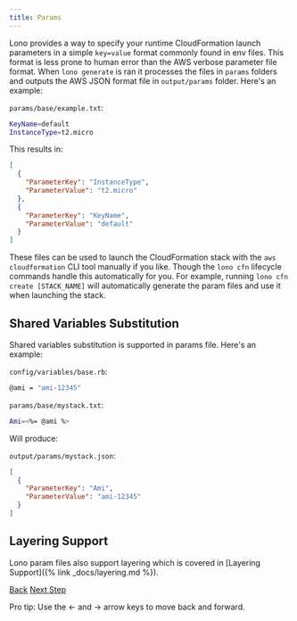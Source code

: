 ```yaml
---
title: Params
---
```


Lono provides a way to specify your runtime CloudFormation launch parameters in a simple `key=value` format commonly found in env files.  This format is less prone to human error than the AWS verbose parameter file format.  When `lono generate` is ran it processes the files in `params` folders and outputs the AWS JSON format file in `output/params` folder.  Here's an example:

`params/base/example.txt`:

```sh
KeyName=default
InstanceType=t2.micro
```

This results in:

```json
[
  {
    "ParameterKey": "InstanceType",
    "ParameterValue": "t2.micro"
  },
  {
    "ParameterKey": "KeyName",
    "ParameterValue": "default"
  }
]
```

These files can be used to launch the CloudFormation stack with the `aws cloudformation` CLI tool manually if you like. Though the `lono cfn` lifecycle commands handle this automatically for you. For example, running `lono cfn create [STACK_NAME]` will automatically generate the param files and use it when launching the stack.

## Shared Variables Substitution

Shared variables substitution is supported in params file.  Here's an example:

`config/variables/base.rb`:

```sh
@ami = "ami-12345"
```

`params/base/mystack.txt`:

```sh
Ami=<%= @ami %>
```

Will produce:

`output/params/mystack.json`:

```json
[
  {
    "ParameterKey": "Ami",
    "ParameterValue": "ami-12345"
  }
]
```

## Layering Support

Lono param files also support layering which is covered in [Layering Support]({% link _docs/layering.md %}).

<a id="prev" class="btn btn-basic" href="{% link _docs/shared-variables.md %}">Back</a>
<a id="next" class="btn btn-primary" href="{% link _docs/layering.md %}">Next Step</a>
<p class="keyboard-tip">Pro tip: Use the <- and -> arrow keys to move back and forward.</p>
